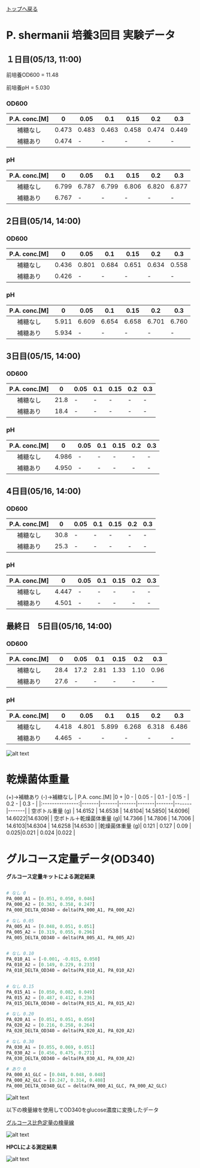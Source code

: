 [トップへ戻る](README.md)

# P. shermanii 培養3回目 実験データ

## １日目(05/13, 11:00)

前培養OD600 = 11.48

前培養pH = 5.030

### OD600

| P.A. conc.[M] | 0     | 0.05  | 0.1   | 0.15  | 0.2   | 0.3   |
|:---------------:|-------|-------|-------|-------|-------|-------|
| 補糖なし           | 0.473 | 0.483| 0.463 | 0.458 | 0.474  | 0.449 |
| 補糖あり           | 0.474 | - | - | -|-  | - |


### pH

| P.A. conc.[M] | 0     | 0.05  | 0.1   | 0.15  | 0.2   | 0.3   |
|:---------------:|-------|-------|-------|-------|-------|-------|
| 補糖なし           | 6.799 | 6.787 | 6.799 | 6.806 | 6.820 | 6.877 |
| 補糖あり           | 6.767 | - | - | -|-  | - |


## 2日目(05/14, 14:00)

### OD600

| P.A. conc.[M] | 0     | 0.05  | 0.1   | 0.15  | 0.2   | 0.3   |
|:---------------:|-------|-------|-------|-------|-------|-------|
| 補糖なし           | 0.436 | 0.801| 0.684 | 0.651 | 0.634 | 0.558 |
| 補糖あり           | 0.426 | - | - | -|-  | - |


### pH

| P.A. conc.[M] | 0     | 0.05  | 0.1   | 0.15  | 0.2   | 0.3   |
|:---------------:|-------|-------|-------|-------|-------|-------|
| 補糖なし           | 5.911 | 6.609 | 6.654 | 6.658 | 6.701 | 6.760 |
| 補糖あり           | 5.934 | - | - | -|-  | - |

## 3日目(05/15, 14:00)

### OD600

| P.A. conc.[M] | 0     | 0.05  | 0.1   | 0.15  | 0.2   | 0.3   |
|:---------------:|-------|-------|-------|-------|-------|-------|
| 補糖なし           | 21.8 | -| - | - | -| -|
| 補糖あり           | 18.4 | - | - | -|-  | - |

### pH 

| P.A. conc.[M] | 0     | 0.05  | 0.1   | 0.15  | 0.2   | 0.3   |
|:---------------:|-------|-------|-------|-------|-------|-------|
| 補糖なし           | 4.986 | -| - | - | -| -|
| 補糖あり           | 4.950 | - | - | -|-  | - |


## 4日目(05/16, 14:00)

### OD600

| P.A. conc.[M] | 0     | 0.05  | 0.1   | 0.15  | 0.2   | 0.3   |
|:---------------:|-------|-------|-------|-------|-------|-------|
| 補糖なし           | 30.8 | -| - | - | -| -|
| 補糖あり           | 25.3 | - | - | -|-  | - |

### pH 

| P.A. conc.[M] | 0     | 0.05  | 0.1   | 0.15  | 0.2   | 0.3   |
|:---------------:|-------|-------|-------|-------|-------|-------|
| 補糖なし           | 4.447 | -| - | - | -| -|
| 補糖あり           | 4.501 | - | - | -|-  | - |

## 最終日　5日目(05/16, 14:00)

### OD600

| P.A. conc.[M] | 0     | 0.05  | 0.1   | 0.15  | 0.2   | 0.3   |
|:---------------:|-------|-------|-------|-------|-------|-------|
| 補糖なし           | 28.4 | 17.2| 2.81 | 1.33 | 1.10| 0.96|
| 補糖あり           | 27.6 | - | - | -|-  | - |


### pH 

| P.A. conc.[M] | 0     | 0.05  | 0.1   | 0.15  | 0.2   | 0.3   |
|:---------------:|-------|-------|-------|-------|-------|-------|
| 補糖なし           | 4.418 | 4.801| 5.899| 6.268 | 6.318| 6.486|
| 補糖あり           | 4.465 | - | - | -|-  | - |



![alt text](images/OD360_P_S_3.png)

# 乾燥菌体重量

(+)→補糖あり
(-)→補糖なし
| P.A. conc.[M] |0 +  |0 -   | 0.05 -   | 0.1 -  | 0.15 - | 0.2 -   | 0.3 - |
|:---------------:|-------|-------|-------|-------|-------|-------|-------|
| 空ボトル重量 (g) | 14.6152 | 14.6538 | 14.6104| 14.5850| 14.6096| 14.6022|14.6309|
| 空ボトル＋乾燥菌体重量 (g)| 14.7366 | 14.7806 | 14.7006 | 14.6103|14.6304  | 14.6258 |14.6530 |
|乾燥菌体重量 (g)| 0.121 | 0.127 | 0.09 | 0.025|0.021  | 0.024 |0.022 |

# グルコース定量データ(OD340)

**グルコース定量キットによる測定結果**


```Python

# なし 0
PA_000_A1 = [0.051, 0.050, 0.046]
PA_000_A2 = [0.363, 0.358, 0.247]
PA_000_DELTA_OD340 = delta(PA_000_A1, PA_000_A2)

# なし 0.05
PA_005_A1 = [0.048, 0.051, 0.051]
PA_005_A2 = [0.319, 0.055, 0.296]
PA_005_DELTA_OD340 = delta(PA_005_A1, PA_005_A2)


# なし 0.10
PA_010_A1 = [-0.001, -0.015, 0.050]
PA_010_A2 = [0.149, 0.229, 0.233]
PA_010_DELTA_OD340 = delta(PA_010_A1, PA_010_A2)


# なし 0.15
PA_015_A1 = [0.050, 0.082, 0.049]
PA_015_A2 = [0.487, 0.412, 0.236]
PA_015_DELTA_OD340 = delta(PA_015_A1, PA_015_A2)

# なし 0.20
PA_020_A1 = [0.051, 0.051, 0.050]
PA_020_A2 = [0.216, 0.258, 0.264]
PA_020_DELTA_OD340 = delta(PA_020_A1, PA_020_A2)

# なし 0.30
PA_030_A1 = [0.055, 0.069, 0.051]
PA_030_A2 = [0.456, 0.475, 0.271]
PA_030_DELTA_OD340 = delta(PA_030_A1, PA_030_A2)

# あり 0
PA_000_A1_GLC = [0.048, 0.048, 0.048]
PA_000_A2_GLC = [0.247, 0.314, 0.408]
PA_000_DELTA_OD340_GLC = delta(PA_000_A1_GLC, PA_000_A2_GLC)
```

![alt text](images/Glucose_01.png)

以下の検量線を使用してOD340をglucose濃度に変換したデータ

[グルコース比色定量の検量線](Glucose_01.md)


![alt text](images/Glucose_01_glu.png)

**HPCLによる測定結果**

![alt text](images/Glucose_01_HPLC.png)
